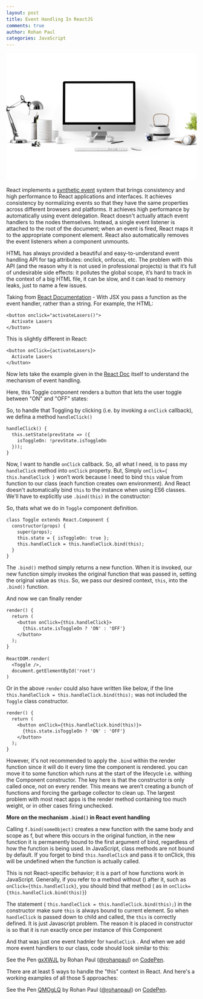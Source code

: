 ```yaml
---
layout: post
title: Event Handling In ReactJS
comments: true
author: Rohan Paul
categories: JavaScript
---
```

<img src="/images/fulls/Event-Handling-ReactJS.png" class="fit image">

React implements a [synthetic event](https://facebook.github.io/react/docs/events.html) system that brings consistency and high performance to React
applications and interfaces. It achieves consistency by normalizing events so that they have the same properties across different browsers and platforms.
It achieves high performance by automatically using event delegation. React doesn't actually attach
event handlers to the nodes themselves. Instead, a single event listener is attached to the root of the document; when an event is fired, React maps it to the appropriate component element. React also
automatically removes the event listeners when a component unmounts.

HTML has always provided a beautiful and easy-to-understand event handling API for tag attributes:
onclick, onfocus, etc. The problem with this API (and the reason why it is not used in professional projects)
is that it’s full of undesirable side effects: it pollutes the global scope, it’s hard to track in the context of a big
HTML file, it can be slow, and it can lead to memory leaks, just to name a few issues.

Taking from [React Documentation](https://facebook.github.io/react/docs/handling-events.html) - With JSX you pass a function as the event handler, rather than a string.
For example, the HTML:

```
<button onclick="activateLasers()">
  Activate Lasers
</button>
```

This is slightly different in React:

```
<button onClick={activateLasers}>
  Activate Lasers
</button>
```

Now lets take the example given in the [React Doc](https://facebook.github.io/react/docs/handling-events.html) itself to understand the mechanism of event handling.

Here,  this Toggle component renders a button that lets the user toggle between "ON" and "OFF" states:

So, to handle that Toggling by clicking (i.e. by invoking a ``onClick`` callback), we defina a method ``handleClick()`` 

```
handleClick() {
  this.setState(prevState => ({
    isToggleOn: !prevState.isToggleOn
  }));
}
```

Now, I want to handle ``onClick`` callback. So, all what I need, is to pass my ``handleClick`` method into ``onClick`` property. But, Simply ``onClick={ this.handleClick }`` won’t work because I need to bind ``this`` value from function to our class (each function creates own environment). And React doesn't automatically bind ``this`` to the instance when using ES6 classes. We'll have to explicitly use ``.bind(this)`` in the constructor:

So, thats what we do in ``Toggle`` component definition.

```
class Toggle extends React.Component {
  constructor(props) {
    super(props);
    this.state = { isToggleOn: true };
    this.handleClick = this.handleClick.bind(this);
  }
}
```

The ``.bind()`` method simply returns a new function. When it is invoked, our new function simply invokes the original function that was passed in, setting the original value as ``this``. So, we pass our desired context, ``this``, into the ``.bind()`` function. 

And now we can finally render 

```
render() {
  return (
    <button onClick={this.handleClick}>
      {this.state.isToggleOn ? 'ON' : 'OFF'}
    </button>
  );
}

ReactDOM.render(
  <Toggle />,
  document.getElementById('root')
)
```
Or in the above ``render`` could also have written like below, if the line ``this.handleClick = this.handleClick.bind(this);`` was not included the ``Toggle`` class constructor. 

```
render() {
  return (
    <button onClick={this.handleClick.bind(this)}>
      {this.state.isToggleOn ? 'ON' : 'OFF'}
    </button>
  );
}
```

However, it's not recommended to apply the ``.bind`` within the render function since it will do it every time the component is rendered. you can move it to some function which runs at the start of the lifecycle i.e. withing the Component constructor. The key here is that the constructor is only called once, not on every render. This means we aren’t creating a bunch of functions and forcing the garbage collector to clean up.  The largest problem with most react apps is the render method containing too much weight, or in other cases firing unchecked.

**More on the mechanism ``.bind()`` in React event handling**

Calling ``f.bind(someObject)`` creates a new function with the same body and scope as f, but where this occurs in the original function, in the new function it is permanently bound to the first argument of bind, regardless of how the function is being used.
In JavaScript, class methods are not bound by default. If you forget to bind ``this.handleClick`` and pass it to onClick, this will be undefined when the function is actually called.

This is not React-specific behavior; it is a part of how functions work in JavaScript. Generally, if you refer to a method without () after it, such as ``onClick={this.handleClick}``, you should bind that method ( as in ``onClick={this.handleClick.bind(this)}``)

 The statement ( ``this.handleClick = this.handleClick.bind(this);``) in the constructor make sure ``this`` is always bound to current element. So when ``handleClick`` is passed down to child and called, the ``this`` is correctly defined. It is just Javascript problem. The reason it is placed in constructor is so that it is run exactly once per instance of this Component


And that was just one event hadnler for ``handleClick`` . And when we add more event handlers to our class, code should look similar to this:

<p data-height="862" data-theme-id="0" data-slug-hash="gxXWJL" data-default-tab="js" data-user="rohanpaul" data-embed-version="2" data-pen-title="gxXWJL" class="codepen">See the Pen <a href="https://codepen.io/rohanpaul/pen/gxXWJL/">gxXWJL</a> by Rohan Paul (<a href="https://codepen.io/rohanpaul">@rohanpaul</a>) on <a href="https://codepen.io">CodePen</a>.</p>
<script async src="https://production-assets.codepen.io/assets/embed/ei.js"></script>


There are at least 5 ways to handle the "this" context in React. And here's a working examples of all those 5 approaches:

<p data-height="1827" data-theme-id="0" data-slug-hash="QMOgLQ" data-default-tab="js" data-user="rohanpaul" data-embed-version="2" data-pen-title="QMOgLQ" class="codepen">See the Pen <a href="https://codepen.io/rohanpaul/pen/QMOgLQ/">QMOgLQ</a> by Rohan Paul (<a href="https://codepen.io/rohanpaul">@rohanpaul</a>) on <a href="https://codepen.io">CodePen</a>.</p>
<script async src="https://production-assets.codepen.io/assets/embed/ei.js"></script>